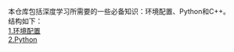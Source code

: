 本仓库包括深度学习所需要的一些必备知识：环境配置、Python和C++。\
结构如下：\
[1.环境配置](env_config.md) \
[2.Python](python_tutorial.ipynb)
